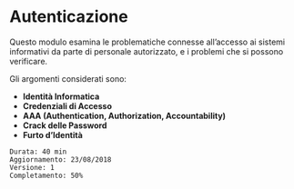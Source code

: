 # Autenticazione

Questo modulo esamina le problematiche connesse all’accesso ai sistemi informativi da parte di personale autorizzato, e i problemi che si possono verificare.

Gli argomenti considerati sono:

* **Identità Informatica**
* **Credenziali di Accesso**
* **AAA (Authentication, Authorization, Accountability)**
* **Crack delle Password**
* **Furto d’Identità**


```text
Durata: 40 min
Aggiornamento: 23/08/2018
Versione: 1
Completamento: 50%
```
